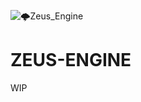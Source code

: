 ![🌩️Zeus_Engine](https://github.com/NameTakenBonk/zeus-engine-3d/assets/83465599/3f7778cb-a50e-4b77-a9f7-ef1c67b04cde)
# ZEUS-ENGINE
WIP
